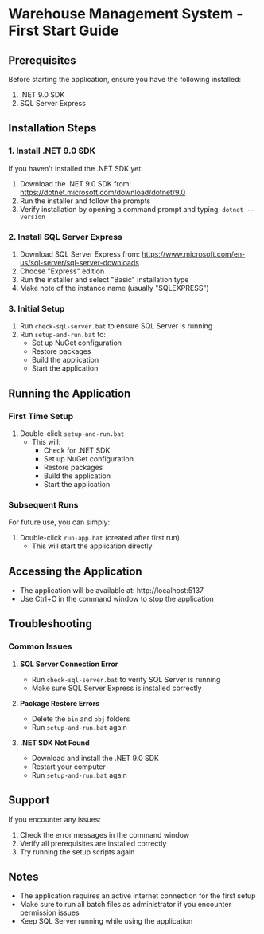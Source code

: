 # Warehouse Management System - First Start Guide

## Prerequisites
Before starting the application, ensure you have the following installed:
1. .NET 9.0 SDK
2. SQL Server Express

## Installation Steps

### 1. Install .NET 9.0 SDK
If you haven't installed the .NET SDK yet:
1. Download the .NET 9.0 SDK from: https://dotnet.microsoft.com/download/dotnet/9.0
2. Run the installer and follow the prompts
3. Verify installation by opening a command prompt and typing: `dotnet --version`

### 2. Install SQL Server Express
1. Download SQL Server Express from: https://www.microsoft.com/en-us/sql-server/sql-server-downloads
2. Choose "Express" edition
3. Run the installer and select "Basic" installation type
4. Make note of the instance name (usually "SQLEXPRESS")

### 3. Initial Setup
1. Run `check-sql-server.bat` to ensure SQL Server is running
2. Run `setup-and-run.bat` to:
   - Set up NuGet configuration
   - Restore packages
   - Build the application
   - Start the application

## Running the Application

### First Time Setup
1. Double-click `setup-and-run.bat`
   - This will:
     - Check for .NET SDK
     - Set up NuGet configuration
     - Restore packages
     - Build the application
     - Start the application

### Subsequent Runs
For future use, you can simply:
1. Double-click `run-app.bat` (created after first run)
   - This will start the application directly

## Accessing the Application
- The application will be available at: http://localhost:5137
- Use Ctrl+C in the command window to stop the application

## Troubleshooting

### Common Issues

1. **SQL Server Connection Error**
   - Run `check-sql-server.bat` to verify SQL Server is running
   - Make sure SQL Server Express is installed correctly

2. **Package Restore Errors**
   - Delete the `bin` and `obj` folders
   - Run `setup-and-run.bat` again

3. **.NET SDK Not Found**
   - Download and install the .NET 9.0 SDK
   - Restart your computer
   - Run `setup-and-run.bat` again

## Support
If you encounter any issues:
1. Check the error messages in the command window
2. Verify all prerequisites are installed correctly
3. Try running the setup scripts again

## Notes
- The application requires an active internet connection for the first setup
- Make sure to run all batch files as administrator if you encounter permission issues
- Keep SQL Server running while using the application 